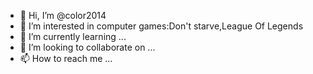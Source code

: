 - 👋 Hi, I’m @color2014
- 👀 I’m interested in computer games:Don't starve,League Of Legends
- 🌱 I’m currently learning ...
- 💞️ I’m looking to collaborate on ...
- 📫 How to reach me ...

<!---
color2014/color2014 is a ✨ special ✨ repository because its `README.md` (this file) appears on your GitHub profile.
You can click the Preview link to take a look at your changes.
--->
